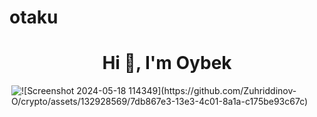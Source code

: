 # otaku
<h1 align="center">Hi 👋, I'm Oybek</h1>
<img align="right" alt="![Screenshot 2024-05-18 114349](https://github.com/Zuhriddinov-O/crypto/assets/132928569/7db867e3-13e3-4c01-8a1a-c175be93c67c)
">
